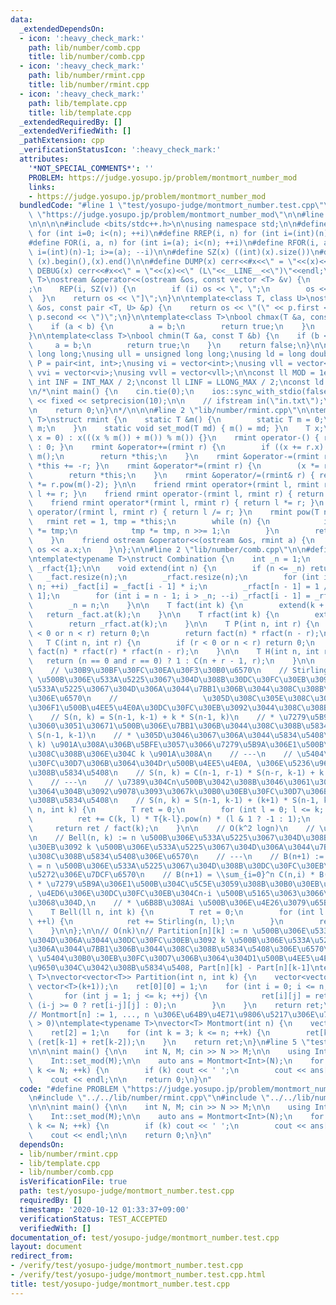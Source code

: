 ```yaml
---
data:
  _extendedDependsOn:
  - icon: ':heavy_check_mark:'
    path: lib/number/comb.cpp
    title: lib/number/comb.cpp
  - icon: ':heavy_check_mark:'
    path: lib/number/rmint.cpp
    title: lib/number/rmint.cpp
  - icon: ':heavy_check_mark:'
    path: lib/template.cpp
    title: lib/template.cpp
  _extendedRequiredBy: []
  _extendedVerifiedWith: []
  _pathExtension: cpp
  _verificationStatusIcon: ':heavy_check_mark:'
  attributes:
    '*NOT_SPECIAL_COMMENTS*': ''
    PROBLEM: https://judge.yosupo.jp/problem/montmort_number_mod
    links:
    - https://judge.yosupo.jp/problem/montmort_number_mod
  bundledCode: "#line 1 \"test/yosupo-judge/montmort_number.test.cpp\"\n#define PROBLEM\
    \ \"https://judge.yosupo.jp/problem/montmort_number_mod\"\n\n#line 1 \"lib/template.cpp\"\
    \n\n\n\n#include <bits/stdc++.h>\n\nusing namespace std;\n\n#define REP(i, n)\
    \ for (int i=0; i<(n); ++i)\n#define RREP(i, n) for (int i=(int)(n)-1; i>=0; --i)\n\
    #define FOR(i, a, n) for (int i=(a); i<(n); ++i)\n#define RFOR(i, a, n) for (int\
    \ i=(int)(n)-1; i>=(a); --i)\n\n#define SZ(x) ((int)(x).size())\n#define ALL(x)\
    \ (x).begin(),(x).end()\n\n#define DUMP(x) cerr<<#x<<\" = \"<<(x)<<endl\n#define\
    \ DEBUG(x) cerr<<#x<<\" = \"<<(x)<<\" (L\"<<__LINE__<<\")\"<<endl;\n\ntemplate<class\
    \ T>\nostream &operator<<(ostream &os, const vector <T> &v) {\n    os << \"[\"\
    ;\n    REP(i, SZ(v)) {\n        if (i) os << \", \";\n        os << v[i];\n  \
    \  }\n    return os << \"]\";\n}\n\ntemplate<class T, class U>\nostream &operator<<(ostream\
    \ &os, const pair <T, U> &p) {\n    return os << \"(\" << p.first << \" \" <<\
    \ p.second << \")\";\n}\n\ntemplate<class T>\nbool chmax(T &a, const T &b) {\n\
    \    if (a < b) {\n        a = b;\n        return true;\n    }\n    return false;\n\
    }\n\ntemplate<class T>\nbool chmin(T &a, const T &b) {\n    if (b < a) {\n   \
    \     a = b;\n        return true;\n    }\n    return false;\n}\n\nusing ll =\
    \ long long;\nusing ull = unsigned long long;\nusing ld = long double;\nusing\
    \ P = pair<int, int>;\nusing vi = vector<int>;\nusing vll = vector<ll>;\nusing\
    \ vvi = vector<vi>;\nusing vvll = vector<vll>;\n\nconst ll MOD = 1e9 + 7;\nconst\
    \ int INF = INT_MAX / 2;\nconst ll LINF = LLONG_MAX / 2;\nconst ld eps = 1e-9;\n\
    \n/*\nint main() {\n    cin.tie(0);\n    ios::sync_with_stdio(false);\n    cout\
    \ << fixed << setprecision(10);\n\n    // ifstream in(\"in.txt\");\n    // cin.rdbuf(in.rdbuf());\n\
    \n    return 0;\n}\n*/\n\n\n#line 2 \"lib/number/rmint.cpp\"\n\ntemplate<typename\
    \ T>\nstruct rmint {\n    static T &m() {\n        static T m = 0;\n        return\
    \ m;\n    }\n    static void set_mod(T md) { m() = md; }\n    T x;\n    rmint(T\
    \ x = 0) : x(((x % m()) + m()) % m()) {}\n    rmint operator-() { return x ? m()-x\
    \ : 0; }\n    rmint &operator+=(rmint r) {\n        if ((x += r.x) >= m()) x -=\
    \ m();\n        return *this;\n    }\n    rmint &operator-=(rmint r) { return\
    \ *this += -r; }\n    rmint &operator*=(rmint r) {\n        (x *= r.x) %= m();\n\
    \        return *this;\n    }\n    rmint &operator/=(rmint& r) { return *this\
    \ *= r.pow(m()-2); }\n\n    friend rmint operator+(rmint l, rmint r) { return\
    \ l += r; }\n    friend rmint operator-(rmint l, rmint r) { return l -= r; }\n\
    \    friend rmint operator*(rmint l, rmint r) { return l *= r; }\n    friend rmint\
    \ operator/(rmint l, rmint r) { return l /= r; }\n    rmint pow(T n) {\n     \
    \   rmint ret = 1, tmp = *this;\n        while (n) {\n            if (n & 1) ret\
    \ *= tmp;\n            tmp *= tmp, n >>= 1;\n        }\n        return ret;\n\
    \    }\n    friend ostream &operator<<(ostream &os, rmint a) {\n        return\
    \ os << a.x;\n    }\n};\n\n#line 2 \"lib/number/comb.cpp\"\n\n#define SNIPPET_ONLY\n\
    \ntemplate<typename T>\nstruct Combination {\n    int _n = 1;\n    vector<T> _fact{1},\
    \ _rfact{1};\n\n    void extend(int n) {\n        if (n <= _n) return;\n     \
    \   _fact.resize(n);\n        _rfact.resize(n);\n        for (int i = _n; i <\
    \ n; ++i) _fact[i] = _fact[i - 1] * i;\n        _rfact[n - 1] = 1 / _fact[n -\
    \ 1];\n        for (int i = n - 1; i > _n; --i) _rfact[i - 1] = _rfact[i] * i;\n\
    \        _n = n;\n    }\n\n    T fact(int k) {\n        extend(k + 1);\n     \
    \   return _fact.at(k);\n    }\n\n    T rfact(int k) {\n        extend(k + 1);\n\
    \        return _rfact.at(k);\n    }\n\n    T P(int n, int r) {\n        if (r\
    \ < 0 or n < r) return 0;\n        return fact(n) * rfact(n - r);\n    }\n\n \
    \   T C(int n, int r) {\n        if (r < 0 or n < r) return 0;\n        return\
    \ fact(n) * rfact(r) * rfact(n - r);\n    }\n\n    T H(int n, int r) {\n     \
    \   return (n == 0 and r == 0) ? 1 : C(n + r - 1, r);\n    }\n\n    // O(k logn)\n\
    \    // \u30B9\u30BF\u30FC\u30EA\u30F3\u30B0\u6570\n    // Stirling(n, k) := n\
    \ \u500B\u306E\u533A\u5225\u3067\u304D\u308B\u30DC\u30FC\u30EB\u3092 k \u500B\u306E\
    \u533A\u5225\u3067\u304D\u306A\u3044\u7BB1\u306B\u3044\u308C\u308B\u5834\u5408\
    \u306E\u6570\n    //                   \u305D\u308C\u305E\u308C\u306E\u7BB1\u306B\
    \u306F1\u500B\u4EE5\u4E0A\u30DC\u30FC\u30EB\u3092\u3044\u308C\u308B\n    // ---\n\
    \    // S(n, k) = S(n-1, k-1) + k * S(n-1, k)\n    // * \u7279\u5B9A\u306E1\u500B\
    \u3060\u3051\u30671\u500B\u306E\u7BB1\u306B\u3044\u308C\u308B\u5834\u5408\u306F\
    \ S(n-1, k-1)\n    // * \u305D\u3046\u3067\u306A\u3044\u5834\u5408\u306F S(n-1,\
    \ k) \u901A\u308A\u306B\u5BFE\u3057\u3066\u7279\u5B9A\u306E1\u500B\u3092\u3044\
    \u308C\u308B\u306E\u304C k \u901A\u308A\n    // ---\n    // \u5404\u30B0\u30EB\
    \u30FC\u30D7\u306B\u3064\u304Dr\u500B\u4EE5\u4E0A, \u306E\u5236\u9650\u304C\u3042\
    \u308B\u5834\u5408\n    // S(n, k) = C(n-1, r-1) * S(n-r, k-1) + k * S(n-1, k)\n\
    \    // ---\n    // \u7389\u304Cn\u500B\u3042\u308B\u3046\u3061\u306E\u3044\u304F\
    \u3064\u304B\u3092\u9078\u3093\u3067k\u30B0\u30EB\u30FC\u30D7\u306B\u5206\u3051\
    \u308B\u5834\u5408\n    // S(n, k) = S(n-1, k-1) + (k+1) * S(n-1, k)\n    T Stirling(ll\
    \ n, int k) {\n        T ret = 0;\n        for (int l = 0; l <= k; ++l) {\n  \
    \          ret += C(k, l) * T{k-l}.pow(n) * (l & 1 ? -1 : 1);\n        }\n   \
    \     return ret / fact(k);\n    }\n\n    // O(k^2 logn)\n    // \u30D9\u30EB\u6570\
    \n    // Bell(n, k) := n \u500B\u306E\u533A\u5225\u3067\u304D\u308B\u30DC\u30FC\
    \u30EB\u3092 k \u500B\u306E\u533A\u5225\u3067\u304D\u306A\u3044\u7BB1\u306B\u3044\
    \u308C\u308B\u5834\u5408\u306E\u6570\n    // ---\n    // B(n+1) := Bell(n+1, n+1)\
    \ = n \u500B\u306E\u533A\u5225\u3067\u304D\u308B\u30DC\u30FC\u30EB\u306E\u5206\
    \u5272\u306E\u7DCF\u6570\n    // B(n+1) = \\sum_{i=0}^n C(n,i) * B(i)\n    //\
    \ * \u7279\u5B9A\u306E1\u500B\u304C\u5C5E\u3059\u308B\u30B0\u30EB\u30FC\u30D7\u306B\
    , \u4ED6\u306E\u30DC\u30FC\u30EB\u304Cn-i \u500B\u5165\u3063\u3066\u3044\u308B\
    \u3068\u304D,\n    // * \u6B8B\u308Ai \u500B\u306E\u4E26\u3079\u65B9\u306FB(i)\n\
    \    T Bell(ll n, int k) {\n        T ret = 0;\n        for (int l = 0; l <= k;\
    \ ++l) {\n            ret += Stirling(n, l);\n        }\n        return ret;\n\
    \    }\n\n};\n\n// O(nk)\n// Partition[n][k] := n \u500B\u306E\u533A\u5225\u3067\
    \u304D\u306A\u3044\u30DC\u30FC\u30EB\u3092 k \u500B\u306E\u533A\u5225\u3067\u304D\
    \u306A\u3044\u7BB1\u306B\u3044\u308C\u308B\u5834\u5408\u306E\u6570\n// ---\n//\
    \ \u5404\u30B0\u30EB\u30FC\u30D7\u306B\u3064\u304D1\u500B\u4EE5\u4E0A, \u306E\u5236\
    \u9650\u304C\u3042\u308B\u5834\u5408, Part[n][k] - Part[n][k-1]\ntemplate<typename\
    \ T>\nvector<vector<T>> Partition(int n, int k) {\n    vector<vector<T>> ret(n+1,\
    \ vector<T>(k+1));\n    ret[0][0] = 1;\n    for (int i = 0; i <= n; ++i) {\n \
    \       for (int j = 1; j <= k; ++j) {\n            ret[i][j] = ret[i][j-1] +\
    \ (i-j >= 0 ? ret[i-j][j] : 0);\n        }\n    }\n    return ret;\n}\n\n// O(n)\n\
    // Montmort[n] := 1, ..., n \u306E\u64B9\u4E71\u9806\u5217\u306E\u7DCF\u6570(n\
    \ > 0)\ntemplate<typename T>\nvector<T> Montmort(int n) {\n    vector<T> ret(n+1);\n\
    \    ret[2] = 1;\n    for (int k = 3; k <= n; ++k) {\n        ret[k] = (k-1) *\
    \ (ret[k-1] + ret[k-2]);\n    }\n    return ret;\n}\n#line 5 \"test/yosupo-judge/montmort_number.test.cpp\"\
    \n\n\nint main() {\n\n    int N, M; cin >> N >> M;\n\n    using Int = rmint<ll>;\n\
    \    Int::set_mod(M);\n\n    auto ans = Montmort<Int>(N);\n    for (int k = 1;\
    \ k <= N; ++k) {\n        if (k) cout << ' ';\n        cout << ans[k];\n    }\n\
    \    cout << endl;\n\n    return 0;\n}\n"
  code: "#define PROBLEM \"https://judge.yosupo.jp/problem/montmort_number_mod\"\n\
    \n#include \"../../lib/number/rmint.cpp\"\n#include \"../../lib/number/comb.cpp\"\
    \n\n\nint main() {\n\n    int N, M; cin >> N >> M;\n\n    using Int = rmint<ll>;\n\
    \    Int::set_mod(M);\n\n    auto ans = Montmort<Int>(N);\n    for (int k = 1;\
    \ k <= N; ++k) {\n        if (k) cout << ' ';\n        cout << ans[k];\n    }\n\
    \    cout << endl;\n\n    return 0;\n}\n"
  dependsOn:
  - lib/number/rmint.cpp
  - lib/template.cpp
  - lib/number/comb.cpp
  isVerificationFile: true
  path: test/yosupo-judge/montmort_number.test.cpp
  requiredBy: []
  timestamp: '2020-10-12 01:33:37+09:00'
  verificationStatus: TEST_ACCEPTED
  verifiedWith: []
documentation_of: test/yosupo-judge/montmort_number.test.cpp
layout: document
redirect_from:
- /verify/test/yosupo-judge/montmort_number.test.cpp
- /verify/test/yosupo-judge/montmort_number.test.cpp.html
title: test/yosupo-judge/montmort_number.test.cpp
---
```

